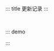 ::: title 更新记录
:::

<lay-timeline style="padding-left:30px;padding-top:30px;">
  <lay-timeline-item title="尾版本号：日常问题更新。" simple></lay-timeline-item>
  <lay-timeline-item title="次版本号：带有新特性的向下兼容的版本。" simple></lay-timeline-item>
  <lay-timeline-item title="主版本号：含有破坏性更新和新特性，不在发布周期内。" simple></lay-timeline-item>
</lay-timeline>

::: demo
<template>
<lay-timeline>
  <lay-timeline-item title="0.2.x">
  <ul> 
      <a name="0-2-9"> </a> 
      <li> 
        <h3>0.2.9 <span class="layui-badge-rim">2021-12-15</span></h3> 
        <ul> 
          <li>[新增] backtop 返回顶部组件, 支持自定义功能。</li> 
          <li>[新增] slider 滑动型输入器，展示当前值和可选范围。</li> 
          <li>[新增] select 下拉选择组件 multiple 属性, 支持多选策略。</li> 
          <li>[新增] form 表单组件内置验证, 提供 rules 配置自定义验证规则。</li>
          <li>[修复] transfer 穿梭框组件按钮样式, 使其增加减少操作按钮对齐。</li>
          <li>[升级] layui-vue 1.2.1。</li>      
        </ul> 
      </li>
    </ul>
    <ul> 
      <a name="0-2-8"> </a> 
      <li> 
        <h3>0.2.8 <span class="layui-badge-rim">2021-12-15</span></h3> 
        <ul> 
          <li>[新增] tooltip 警告提示，展现需要关注的信息。</li> 
          <li>[新增] input-number 数字输入框, 通过鼠标或键盘，输入范围内的数值。</li> 
          <li>[新增] layer 组件 isHtmlFangement 属性，函数调用时，用于解析 html 片段。</li>
          <li>[新增] layer 组件 resize 属性, 开启弹层尺寸拉伸, 常用于 页面层 与 Iframe 层。</li>
          <li>[加强] layer 组件 area 属性, 支持 字符串 与 数组 类型, 默认 auto 宽高根据内容自适应。</li>
          <li>[修复] layer 组件 body 禁用拖动, 仅支持标题拖动窗体。</li>
          <li>[修复] icon-picker 组件 select 图标时, 自动隐藏选择内容。</li>
          <li>[修复] dropdown 组件触发方式为 hover 时，移动不到菜单子项的问题</li>
          <li>[集成] utteranc.es 插件, 基于 issues 提供为文档提供留言能力。</li>
          <li>[升级] layer-vue 1.2.0, 更稳定的 layer 版本。</li>
          <li>[升级] vue 3.2.26 版本。</li>
        </ul> 
      </li>
    </ul>
  </lay-timeline-item>
  <lay-timeline-item title="0.1.x">
    <ul> 
      <a name="0-2-7"> </a> 
      <li> 
        <h3>0.1.0 <span class="layui-badge-rim">2021-12-10</span></h3> 
        <ul> 
          <li>孵化。</li>
        </ul> 
      </li>
    </ul>
  </lay-timeline-item>
</lay-timeline>
</template>

<script>
import { ref } from 'vue'

export default {
  setup() {

    return {
    }
  }
}
</script>

:::
